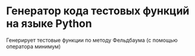 # Генератор кода тестовых функций на языке Python

Генерирует тестовые функции по методу Фельдбаума (с помощью оператора минимум)
